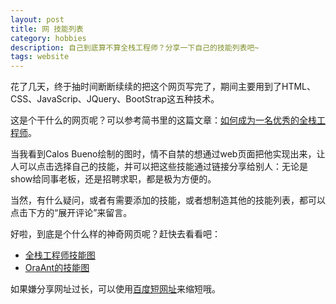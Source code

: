 ```yaml
---
layout: post
title: 网 技能列表
category: hobbies
description: 自己到底算不算全栈工程师？分享一下自己的技能列表吧~
tags: website
---
```


花了几天，终于抽时间断断续续的把这个网页写完了，期间主要用到了HTML、CSS、JavaScrip、JQuery、BootStrap这五种技术。

这是个干什么的网页呢？可以参考简书里的这篇文章：[如何成为一名优秀的全栈工程师](http://www.jianshu.com/p/f0d134ed7fd0)。

当我看到Calos Bueno绘制的图时，情不自禁的想通过web页面把他实现出来，让人可以点击选择自己的技能，并可以把这些技能通过链接分享给别人：无论是show给同事老板，还是招聘求职，都是极为方便的。

当然，有什么疑问，或者有需要添加的技能，或者想制造其他的技能列表，都可以点击下方的“展开评论”来留言。

好啦，到底是个什么样的神奇网页呢？赶快去看看吧：

- [全栈工程师技能图](http://oraant.github.io/project/skills/full_stack_skills_list.html?;;ch)
- [OraAnt的技能图](http://oraant.github.io/project/skills/full_stack_skills_list?show;欢迎查看OraAnt的技能树;ch;server_hardware=2,raid=1,network_protocols=2,linux=3,windows_server=1,vmware=3,virtualbox=3,aws=2,load_balancing=2,partitioning=1,rpm=2,bash=3,apache=2,mysql=2,sql_server=1,oracle=4,elasticsearch=2,php=1,java=2,python=3,javascript=2,wordpress=1,django=2,html5=2,css3=2,sql_injection=1,ui=3,photoshop=3,user_requirements_gathering=2,project_management=2)

如果嫌分享网址过长，可以使用[百度短网址](http://dwz.cn/)来缩短哦。
